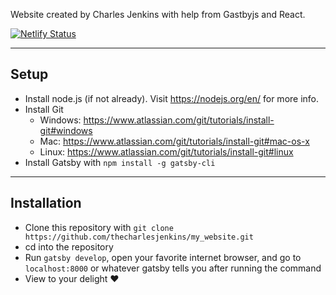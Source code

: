 Website created by Charles Jenkins with help from Gastbyjs and React.

[![Netlify Status](https://api.netlify.com/api/v1/badges/4254f364-297f-4bd5-ac4d-a775099a7da6/deploy-status)](https://app.netlify.com/sites/upbeat-heyrovsky-3411e7/deploys)

---

## Setup

- Install node.js (if not already). Visit https://nodejs.org/en/ for more info.
- Install Git
  - Windows: https://www.atlassian.com/git/tutorials/install-git#windows
  - Mac: https://www.atlassian.com/git/tutorials/install-git#mac-os-x
  - Linux: https://www.atlassian.com/git/tutorials/install-git#linux
- Install Gatsby with `npm install -g gatsby-cli`

---

## Installation

- Clone this repository with `git clone https://github.com/thecharlesjenkins/my_website.git`
- cd into the repository
- Run `gatsby develop`, open your favorite internet browser, and go to `localhost:8000` or whatever gatsby tells you after running the command
- View to your delight :heart: 
